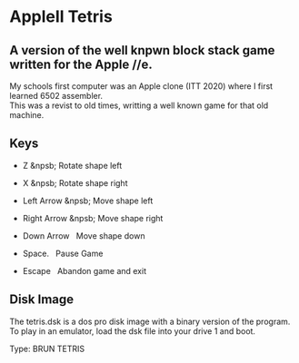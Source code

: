 # AppleII Tetris

## A version of the well knpwn block stack game written for the Apple //e.

My schools first computer was an Apple clone (ITT 2020) where I first learned 6502 assembler.  
This was a revist to old times, writting a well known game for that old machine.  


## Keys
- Z  &npsb; Rotate shape left  
- X  &npsb; Rotate shape right

- Left Arrow  &npsb; Move shape left  
- Right Arrow  &npsb; Move shape right  
- Down Arrow &nbsp; Move shape down  

- Space. &nbsp; Pause Game
- Escape &nbsp; Abandon game and exit  


## Disk Image
The tetris.dsk is a dos pro disk image with a binary version of the program.  
To play in an emulator, load the dsk file into your drive 1 and boot.

Type: BRUN TETRIS


